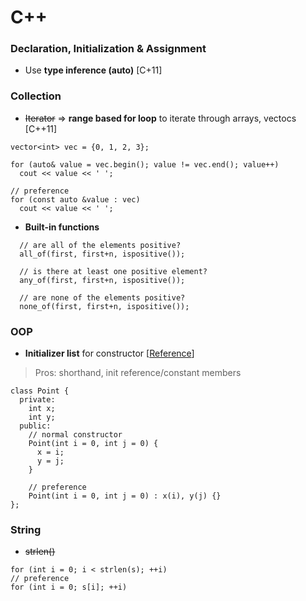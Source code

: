 # C++

### Declaration, Initialization & Assignment
+ Use **type inference (auto)** [C+11]




### Collection
+ ~~Iterator~~ => **range based for loop** to iterate through arrays, vectocs [C++11]
```
vector<int> vec = {0, 1, 2, 3};

for (auto& value = vec.begin(); value != vec.end(); value++)
  cout << value << ' ';

// preference
for (const auto &value : vec)
  cout << value << ' ';
```

+ **Built-in functions**
```
  // are all of the elements positive?
  all_of(first, first+n, ispositive()); 

  // is there at least one positive element?
  any_of(first, first+n, ispositive());

  // are none of the elements positive?
  none_of(first, first+n, ispositive()); 
```




### OOP
+ **Initializer list** for constructor [[Reference](https://www.educative.io/edpresso/what-are-initializer-lists-in-cpp)]
> Pros: shorthand, init reference/constant members
```
class Point {
  private:
    int x;
    int y;
  public:
    // normal constructor
    Point(int i = 0, int j = 0) {
      x = i;
      y = j;
    }
    
    // preference
    Point(int i = 0, int j = 0) : x(i), y(j) {}
};
```



### String
+ ~~strlen()~~
```
for (int i = 0; i < strlen(s); ++i)
// preference
for (int i = 0; s[i]; ++i)
```
